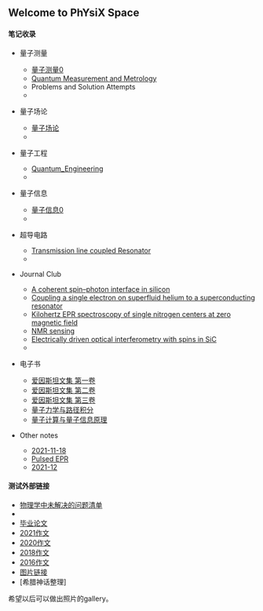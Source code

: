 ## Welcome to PhYsiX Space

#### 笔记收录

* 量子测量

  * [量子测量0](https://physix2020.github.io/blogplace/pages/量子测量_笔记_禁止.html)
  * [Quantum Measurement and Metrology](https://physix2020.github.io/blogplace/files/Quantum_Measurement_and_Metrology.pdf)
  * Problems and Solution Attempts
  * 
  

* 量子场论
  * [量子场论](https://physix2020.github.io/blogplace/files/量子场论.pdf)
  * 
  
* 量子工程
  * [Quantum_Engineering](https://physix2020.github.io/blogplace/files/Quantum_Engineering.pdf)
  * 

* 量子信息
  * [量子信息0](https://physix2020.github.io/blogplace/files/quantum.pdf)
  * 
  

* 超导电路
  * [Transmission line coupled Resonator](https://physix2020.github.io/blogplace/files/Derivation_of_TL_coupled_Resonator.pdf)
  * 


* Journal Club
  * [A coherent spin–photon interface in silicon](https://physix2020.github.io/blogplace/files/A_coherent_spin–photon_interface_in_silicon.pdf)
  * [Coupling a single electron on superfluid helium to a superconducting resonator](https://physix2020.github.io/blogplace/files/Coupling_a_single_electron_on_superfluid_helium_to_a_superconducting_resonator.pdf)
  * [Kilohertz EPR spectroscopy of single nitrogen centers at zero magnetic field](https://physix2020.github.io/blogplace/files/Kilohertz_electron_paramagnetic_resonance_spectroscopy_of_single_nitrogen_centers_at_zero_magnetic_field.pdf)
  * [NMR sensing](https://physix2020.github.io/blogplace/files/NMR_sensing.pdf)
  * [Electrically driven optical interferometry with spins in SiC](https://physix2020.github.io/blogplace/files/Electrically_driven_optical_interferometry_with_spins_in_silicon_carbide.pdf)
  * 


* 电子书
  * [爱因斯坦文集 第一卷](https://physix2020.github.io/blogplace/files/爱因斯坦文集第一卷.pdf)
  * [爱因斯坦文集 第二卷](https://physix2020.github.io/blogplace/files/爱因斯坦文集第二卷.pdf)
  * [爱因斯坦文集 第三卷](https://physix2020.github.io/blogplace/files/爱因斯坦文集第三卷.pdf)
  * [量子力学与路径积分](https://physix2020.github.io/blogplace/files/量子力学与路径积分.pdf)
  * [量子计算与量子信息原理](https://physix2020.github.io/blogplace/files/量子计算与量子信息原理.pdf)


  
* Other notes
  * [2021-11-18](https://physix2020.github.io/blogplace/files/2021-11-18.pdf)
  * [Pulsed EPR](https://physix2020.github.io/blogplace/files/pulse_EPR.pdf)
  * [2021-12](https://physix2020.github.io/blogplace/pages/2021-12.html)


#### 测试外部链接
* [物理学中未解决的问题清单](https://en.wikipedia.org/wiki/List_of_unsolved_problems_in_physics)
* 
* [毕业论文](https://physix2020.github.io/blogplace/files/微波阻抗显微镜的搭建及改进.pdf)
* [2021作文](https://zine.la/article/6a5a764fed0944329d7b978af78b1349/)
* [2020作文](https://zine.la/article/a7245d2c403d481e945a552a5fdab950/)
* [2018作文](https://zine.la/article/ba6b9c0d046e46bebd750409bf81674e/)
* [2016作文](https://zine.la/article/91f0e5c701684bfdbaf11b473cb1605a/)
* [图片链接](https://physix2020.github.io/blogplace/images/1838341248.jpg)
* [希腊神话整理]

希望以后可以做出照片的gallery。